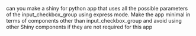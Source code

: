 can you make a shiny for python app that uses all the possible parameters of the input_checkbox_group using express mode.
Make the app minimal in terms of components other than input_checkbox_group and avoid using other Shiny components if they are not required for this app
